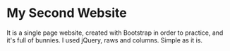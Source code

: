 # My Second Website 
It is a single page website, created with Bootstrap in order to practice, and it's full of bunnies. I used jQuery, raws and columns. Simple as it is.
